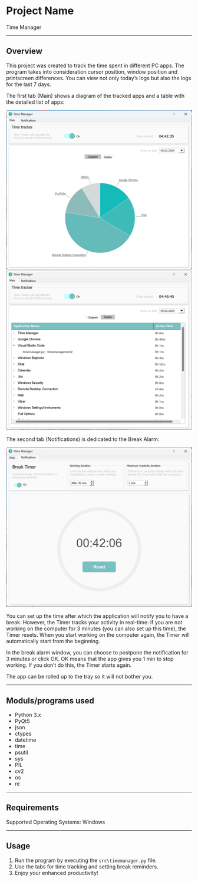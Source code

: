 # Project Name

Time Manager 

-----------------------------------------------------------------------------------------------------------------

## Overview

This project was created to track the time spent in different PC apps. The program takes into consideration cursor position, window position and printscreen differences. You can view not only today’s logs but also the logs for the last 7 days. 

The first tab (Main) shows a diagram of the tracked apps and a table with the detailed list of apps:

<img src="pics/pic1.png" width="700">
<img src="pics/pic2.png" width="700">

The second tab (Notifications) is dedicated to the Break Alarm:

<img src="pics/pic3.png" width="700">

You can set up the time after which the application will notify you to have a break. However, the Timer tracks your activity in real-time: if you are not working on the computer for 3 minutes (you can also set up this time), the Timer resets. When you start working on the computer again, the Timer will automatically start from the beginning.

In the break alarm window, you can choose to postpone the notification for 3 minutes or click OK. OK means that the app gives you 1 min to stop working. If you don’t do this, the Timer starts again. 

The app can be rolled up to the tray so it will not bother you. 

---------------------------------------------------------------------------------------------------------------

## Moduls/programs used

- Python 3.x
- PyQt5
- json
- ctypes 
- datetime
- time
- psutil
- sys 
- PIL
- cv2
- os
- re

------------------------------------------------------------------------------------------------------------------

## Requirements 

Supported Operating Systems: Windows

-----------------------------------------------------------------------------------------------------------------

## Usage

1. Run the program by executing the `src\timemanager.py` file.
2. Use the tabs for time tracking and setting break reminders.
3. Enjoy your enhanced productivity!
